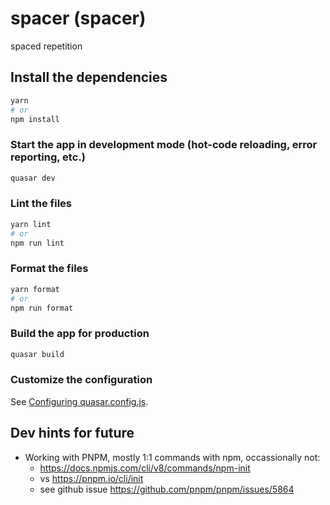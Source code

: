 # spacer (spacer)

spaced repetition

## Install the dependencies
```bash
yarn
# or
npm install
```

### Start the app in development mode (hot-code reloading, error reporting, etc.)
```bash
quasar dev
```


### Lint the files
```bash
yarn lint
# or
npm run lint
```


### Format the files
```bash
yarn format
# or
npm run format
```


### Build the app for production
```bash
quasar build
```

### Customize the configuration
See [Configuring quasar.config.js](https://v2.quasar.dev/quasar-cli-vite/quasar-config-js).


## Dev hints for future
* Working with PNPM, mostly 1:1 commands with npm, occassionally not:
  * https://docs.npmjs.com/cli/v8/commands/npm-init
  * vs https://pnpm.io/cli/init 
  * see github issue https://github.com/pnpm/pnpm/issues/5864
